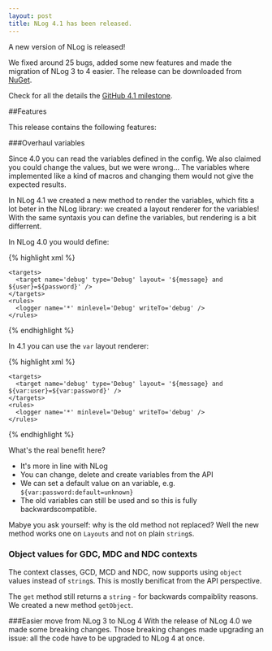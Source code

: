 ```yaml
---
layout: post
title: NLog 4.1 has been released. 
---
```


A new version of NLog is released! 

We fixed around 25 bugs, added some new features and made the migration of NLog 3 to 4 easier. 
The release can be downloaded from [NuGet](https://www.nuget.org/packages/NLog/4.1.0). 

Check for all the details the [GitHub 4.1 milestone](https://github.com/NLog/NLog/issues?q=milestone%3A4.1+is%3Aclosed). 

##Features

This release contains the following features:



###Overhaul variables 

Since 4.0 you can read the variables defined in the config. We also claimed you could change the values, but we were wrong...
The variables where implemented like a kind of macros and changing them would not give the expected results. 

In NLog 4.1 we created a new method to render the variables, which fits a lot beter in the NLog library: 
we created a layout renderer for the variables! With the same syntaxis you can define the variables, but rendering is a bit differrent. 


In NLog 4.0 you would define:


{% highlight xml %}
<nlog>
    <variable name='user' value='admin' />
    <variable name='password' value='realgoodpassword' />
            
    <targets>
      <target name='debug' type='Debug' layout= '${message} and ${user}=${password}' />
    </targets>
    <rules>
      <logger name='*' minlevel='Debug' writeTo='debug' />
    </rules>
</nlog>
{% endhighlight %}

In 4.1 you can use the `var` layout renderer:

{% highlight xml %}
<nlog>
    <variable name='user' value='admin' />
    <variable name='password' value='realgoodpassword' />
            
    <targets>
      <target name='debug' type='Debug' layout= '${message} and ${var:user}=${var:password}' />
    </targets>
    <rules>
      <logger name='*' minlevel='Debug' writeTo='debug' />
    </rules>
</nlog>
{% endhighlight %}

What's the real benefit here?

- It's more in line with NLog
- You can change, delete and create variables from the API
- We can set a default value on an variable, e.g. `${var:password:default=unknown}`
- The old variables can still be used and so this is fully backwardscompatible.

Mabye you ask yourself: why is the old method not replaced? Well the new method works one on `Layouts` and not on plain `string`s. 



###  Object values for GDC, MDC and NDC contexts
The context classes, GCD, MCD and NDC, now supports using `object` values instead of `string`s. This is mostly benificat from the API perspective. 

The `get` method still returns a `string` - for backwards compaiblity reasons. We created a new method `getObject`. 


###Easier move from NLog 3 to NLog 4
With the release of NLog 4.0 we made some breaking changes. Those breaking changes made upgrading an issue: all the code have to be upgraded to NLog 4 at once.



